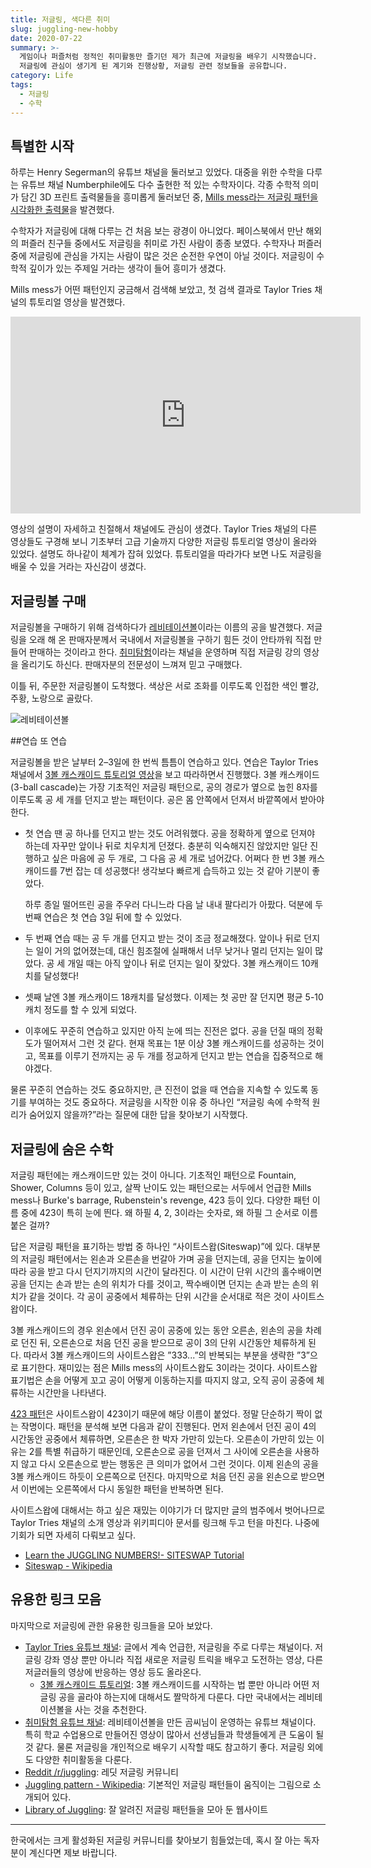 ```yaml
---
title: 저글링, 색다른 취미
slug: juggling-new-hobby
date: 2020-07-22
summary: >-
  게임이나 퍼즐처럼 정적인 취미활동만 즐기던 제가 최근에 저글링을 배우기 시작했습니다.
  저글링에 관심이 생기게 된 계기와 진행상황, 저글링 관련 정보들을 공유합니다.
category: Life
tags:
  - 저글링
  - 수학
---
```


## 특별한 시작

하루는 Henry Segerman의 유튜브 채널을 둘러보고 있었다. 대중을 위한 수학을 다루는 유튜브 채널 Numberphile에도 다수 출현한 적 있는 수학자이다. 각종 수학적 의미가 담긴 3D 프린트 출력물들을 흥미롭게 둘러보던 중, [Mills mess라는 저글링 패턴을 시각화한 출력물](https://www.youtube.com/watch?v=S8NA8MSbsKY)을 발견했다.

수학자가 저글링에 대해 다루는 건 처음 보는 광경이 아니었다. 페이스북에서 만난 해외의 퍼즐러 친구들 중에서도 저글링을 취미로 가진 사람이 종종 보였다. 수학자나 퍼즐러 중에 저글링에 관심을 가지는 사람이 많은 것은 순전한 우연이 아닐 것이다. 저글링이 수학적 깊이가 있는 주제일 거라는 생각이 들어 흥미가 생겼다.

Mills mess가 어떤 패턴인지 궁금해서 검색해 보았고, 첫 검색 결과로 Taylor Tries 채널의 튜토리얼 영상을 발견했다.

<iframe width="560" height="315" src="https://www.youtube.com/embed/6htEgjE5Opo" frameborder="0" allow="accelerometer; autoplay; encrypted-media; gyroscope; picture-in-picture" allowfullscreen></iframe>

영상의 설명이 자세하고 친절해서 채널에도 관심이 생겼다. Taylor Tries 채널의 다른 영상들도 구경해 보니 기초부터 고급 기술까지 다양한 저글링 튜토리얼 영상이 올라와 있었다. 설명도 하나같이 체계가 잡혀 있었다. 튜토리얼을 따라가다 보면 나도 저글링을 배울 수 있을 거라는 자신감이 생겼다.

## 저글링볼 구매

저글링볼을 구매하기 위해 검색하다가 [레비테이션볼](https://smartstore.naver.com/levitation/products/301385516)이라는 이름의 공을 발견했다. 저글링을 오래 해 온 판매자분께서 국내에서 저글링볼을 구하기 힘든 것이 안타까워 직접 만들어 판매하는 것이라고 한다. [취미탐험](https://www.youtube.com/channel/UC1XS-T3WPcQisUQGY11-mFQ)이라는 채널을 운영하며 직접 저글링 강의 영상을 올리기도 하신다. 판매자분의 전문성이 느껴져 믿고 구매했다.

이틀 뒤, 주문한 저글링볼이 도착했다. 색상은 서로 조화를 이루도록 인접한 색인 빨강, 주황, 노랑으로 골랐다.

![레비테이션볼](./juggling-balls.jpeg)

##연습 또 연습

저글링볼을 받은 날부터 2–3일에 한 번씩 틈틈이 연습하고 있다. 연습은 Taylor Tries 채널에서 [3볼 캐스캐이드 튜토리얼 영상](https://www.youtube.com/watch?v=dCYDZDlcO6g)을 보고 따라하면서 진행했다. 3볼 캐스캐이드(3-ball cascade)는 가장 기초적인 저글링 패턴으로, 공의 경로가 옆으로 눕힌 8자를 이루도록 공 세 개를 던지고 받는 패턴이다. 공은 몸 안쪽에서 던져서 바깥쪽에서 받아야 한다.

- 첫 연습 땐 공 하나를 던지고 받는 것도 어려워했다. 공을 정확하게 옆으로 던져야 하는데 자꾸만 앞이나 뒤로 치우치게 던졌다. 충분히 익숙해지진 않았지만 일단 진행하고 싶은 마음에 공 두 개로, 그 다음 공 세 개로 넘어갔다. 어쩌다 한 번 3볼 캐스캐이드를 7번 잡는 데 성공했다! 생각보다 빠르게 습득하고 있는 것 같아 기분이 좋았다.

  하루 종일 떨어뜨린 공을 주우러 다니느라 다음 날 내내 팔다리가 아팠다. 덕분에 두 번째 연습은 첫 연습 3일 뒤에 할 수 있었다.

- 두 번째 연습 때는 공 두 개를 던지고 받는 것이 조금 정교해졌다. 앞이나 뒤로 던지는 일이 거의 없어졌는데, 대신 힘조절에 실패해서 너무 낮거나 멀리 던지는 일이 많았다. 공 세 개일 때는 아직 앞이나 뒤로 던지는 일이 잦았다.‬ 3볼 캐스캐이드 10캐치를 달성했다!
- 셋째 날엔 3볼 캐스캐이드 18캐치를 달성했다. 이제는 첫 공만 잘 던지면 평균 5-10캐치 정도를 할 수 있게 되었다.
- 이후에도 꾸준히 연습하고 있지만 아직 눈에 띄는 진전은 없다. 공을 던질 때의 정확도가 떨어져서 그런 것 같다. 현재 목표는 1분 이상 3볼 캐스캐이드를 성공하는 것이고, 목표를 이루기 전까지는 공 두 개를 정교하게 던지고 받는 연습을 집중적으로 해야겠다.

물론 꾸준히 연습하는 것도 중요하지만, 큰 진전이 없을 때 연습을 지속할 수 있도록 동기를 부여하는 것도 중요하다. 저글링을 시작한 이유 중 하나인 “저글링 속에 수학적 원리가 숨어있지 않을까?”라는 질문에 대한 답을 찾아보기 시작했다.

## 저글링에 숨은 수학

저글링 패턴에는 캐스캐이드만 있는 것이 아니다. 기초적인 패턴으로 Fountain, Shower, Columns 등이 있고, 살짝 난이도 있는 패턴으로는 서두에서 언급한 Mills mess나 Burke's barrage, Rubenstein's revenge, 423 등이 있다. 다양한 패턴 이름 중에 423이 특히 눈에 띈다. 왜 하필 4, 2, 3이라는 숫자로, 왜 하필 그 순서로 이름붙은 걸까?

답은 저글링 패턴을 표기하는 방법 중 하나인 “사이트스왑(Siteswap)”에 있다. 대부분의 저글링 패턴에서는 왼손과 오른손을 번갈아 가며 공을 던지는데, 공을 던지는 높이에 따라 공을 받고 다시 던지기까지의 시간이 달라진다. 이 시간이 단위 시간의 홀수배이면 공을 던지는 손과 받는 손의 위치가 다를 것이고, 짝수배이면 던지는 손과 받는 손의 위치가 같을 것이다. 각 공이 공중에서 체류하는 단위 시간을 순서대로 적은 것이 사이트스왑이다.

3볼 캐스캐이드의 경우 왼손에서 던진 공이 공중에 있는 동안 오른손, 왼손의 공을 차례로 던진 뒤, 오른손으로 처음 던진 공을 받으므로 공이 3의 단위 시간동안 체류하게 된다. 따라서 3볼 캐스캐이드의 사이트스왑은 ”333...”의 반복되는 부분을 생략한 ”3”으로 표기한다. 재미있는 점은 Mills mess의 사이트스왑도 3이라는 것이다. 사이트스왑 표기법은 손을 어떻게 꼬고 공이 어떻게 이동하는지를 따지지 않고, 오직 공이 공중에 체류하는 시간만을 나타낸다.

[423 패턴](https://www.youtube.com/watch?v=1xhe3cRvCSg)은 사이트스왑이 423이기 때문에 해당 이름이 붙었다. 정말 단순하기 짝이 없는 작명이다. 패턴을 분석해 보면 다음과 같이 진행된다. 먼저 왼손에서 던진 공이 4의 시간동안 공중에서 체류하면, 오른손은 한 박자 가만히 있는다. 오른손이 가만히 있는 이유는 2를 특별 취급하기 때문인데, 오른손으로 공을 던져서 그 사이에 오른손을 사용하지 않고 다시 오른손으로 받는 행동은 큰 의미가 없어서 그런 것이다. 이제 왼손의 공을 3볼 캐스캐이드 하듯이 오른쪽으로 던진다. 마지막으로 처음 던진 공을 왼손으로 받으면서 이번에는 오른쪽에서 다시 동일한 패턴을 반복하면 된다.

사이트스왑에 대해서는 하고 싶은 재밌는 이야기가 더 많지만 글의 범주에서 벗어나므로 Taylor Tries 채널의 소개 영상과 위키피디아 문서를 링크해 두고 턴을 마친다. 나중에 기회가 되면 자세히 다뤄보고 싶다.

- [Learn the JUGGLING NUMBERS!- SITESWAP Tutorial](https://www.youtube.com/watch?v=NsIlQDhMKro)
- [Siteswap - Wikipedia](https://en.wikipedia.org/wiki/Siteswap)

## 유용한 링크 모음

마지막으로 저글링에 관한 유용한 링크들을 모아 보았다.

- [Taylor Tries 유튜브 채널](https://www.youtube.com/channel/UCu9jokE-5IbdN8mHy-hH7Og): 글에서 계속 언급한, 저글링을 주로 다루는 채널이다. 저글링 강좌 영상 뿐만 아니라 직접 새로운 저글링 트릭을 배우고 도전하는 영상, 다른 저글러들의 영상에 반응하는 영상 등도 올라온다.
  - [3볼 캐스캐이드 튜토리얼](https://www.youtube.com/watch?v=dCYDZDlcO6g): 3볼 캐스캐이드를 시작하는 법 뿐만 아니라 어떤 저글링 공을 골라야 하는지에 대해서도 짤막하게 다룬다. 다만 국내에서는 레비테이션볼을 사는 것을 추천한다.
- [취미탐험 유튜브 채널](https://www.youtube.com/channel/UC1XS-T3WPcQisUQGY11-mFQ): 레비테이션볼을 만든 곰씨님이 운영하는 유튜브 채널이다. 특히 학교 수업용으로 만들어진 영상이 많아서 선생님들과 학생들에게 큰 도움이 될 것 같다. 물론 저글링을 개인적으로 배우기 시작할 때도 참고하기 좋다. 저글링 외에도 다양한 취미활동을 다룬다.
- [Reddit /r/juggling](https://www.reddit.com/r/juggling/): 레딧 저글링 커뮤니티
- [Juggling pattern - Wikipedia](https://en.wikipedia.org/wiki/Juggling_pattern): 기본적인 저글링 패턴들이 움직이는 그림으로 소개되어 있다.
- [Library of Juggling](https://www.libraryofjuggling.com/): 잘 알려진 저글링 패턴들을 모아 둔 웹사이트

---

한국에서는 크게 활성화된 저글링 커뮤니티를 찾아보기 힘들었는데, 혹시 잘 아는 독자분이 계신다면 제보 바랍니다.
